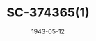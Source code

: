 ---
reference_code: 1
date: 1943-05-12
draft: false
level_of_description: 1차세계대전/1.포획/RG 111-SC
media_type: photo
title: SC-374365(1)
description: Dressed in winter clothes lined People's Army, the People's Army soldiers and prisoners of reinforcements. It was not easy for the UN forces to distinguish between them at the camp.
weight: 10

modified_at: 2021-07-13T04:35:03Z
created_at: 2021-06-02T04:35:03Z
link: 
components:
- "/items/한국전쟁/1.포로/RG-111-ADC-8191.png"

tags:
creators:
subjects: 
- 1차세계대전
- 포획
sources: 
- NARA
venues: 
- 거제도
- 부산
- 영등포
- 원주

public_access_status: true
copyright_status: true
---